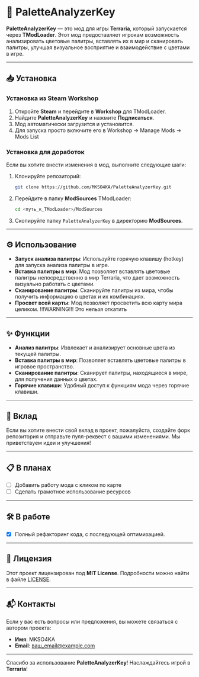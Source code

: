 
# 🎨 PaletteAnalyzerKey

**PaletteAnalyzerKey** — это мод для игры **Terraria**, который запускается через **TModLoader**. Этот мод предоставляет игрокам возможность анализировать цветовые палитры, вставлять их в мир и сканировать палитры, улучшая визуальное восприятие и взаимодействие с цветами в игре.

---

## 📥 Установка

### Установка из Steam Workshop

1. Откройте **Steam** и перейдите в **Workshop** для TModLoader.
2. Найдите **PaletteAnalyzerKey** и нажмите **Подписаться**.
3. Мод автоматически загрузится и установится.
4. Для запуска просто включите его в Workshop -> Manage Mods -> Mods List

### Установка для доработок

Если вы хотите внести изменения в мод, выполните следующие шаги:

1. Клонируйте репозиторий:

   ```bash
   git clone https://github.com/MKSO4KA/PaletteAnalyzerKey.git
   ```

2. Перейдите в папку **ModSources** TModLoader:

   ```bash
   cd <путь_к_TModLoader>/ModSources
   ```

3. Скопируйте папку `PaletteAnalyzerKey` в директорию **ModSources**.

---

## ⚙️ Использование

- **Запуск анализа палитры**: Используйте горячую клавишу (hotkey) для запуска анализа палитры в игре.
- **Вставка палитры в мир**: Мод позволяет вставлять цветовые палитры непосредственно в мир Terraria, что дает возможность визуально работать с цветами.
- **Сканирование палитры**: Сканируйте палитры из мира, чтобы получить информацию о цветах и их комбинациях.
- **Просвет всей карты**: Мод позволяет просветить всю карту мира целиком. !!!WARNING!!! Это нельзя откатить
  
---

## ✨ Функции

- **Анализ палитры**: Извлекает и анализирует основные цвета из текущей палитры.
- **Вставка палитры в мир**: Позволяет вставлять цветовые палитры в игровое пространство.
- **Сканирование палитры**: Сканирует палитры, находящиеся в мире, для получения данных о цветах.
- **Горячие клавиши**: Удобный доступ к функциям мода через горячие клавиши.

---

## 🤝 Вклад

Если вы хотите внести свой вклад в проект, пожалуйста, создайте форк репозитория и отправьте пулл-реквест с вашими изменениями. Мы приветствуем идеи и улучшения!

---

## 📋 В планах
- [ ] Добавить работу мода с кликом по карте
- [ ] Сделать грамотное использование ресурсов

---

## 🛠️ В работе
- [x] Полный рефакторинг кода, с последующей оптимизацией. 

---

## 📜 Лицензия

Этот проект лицензирован под **MIT License**. Подробности можно найти в файле [LICENSE](LICENSE).

---

## 📬 Контакты

Если у вас есть вопросы или предложения, вы можете связаться с автором проекта:

- **Имя**: MKSO4KA
- **Email**: [ваш_email@example.com](mailto:ваш_email@example.com)

---

Спасибо за использование **PaletteAnalyzerKey**! Наслаждайтесь игрой в **Terraria**!
